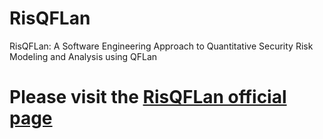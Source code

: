 # RisQFLan
RisQFLan: A Software Engineering Approach to Quantitative Security Risk Modeling and Analysis using QFLan

# Please visit the [RisQFLan official page](https://github.com/risqflan/risqflan/wiki)
